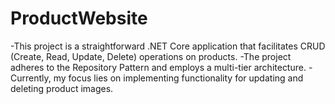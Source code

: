 # ProductWebsite
-This project is a straightforward .NET Core application that facilitates CRUD (Create, Read, Update, Delete) operations on products.
-The project adheres to the Repository Pattern and employs a multi-tier architecture.
-Currently, my focus lies on implementing functionality for updating and deleting product images.
